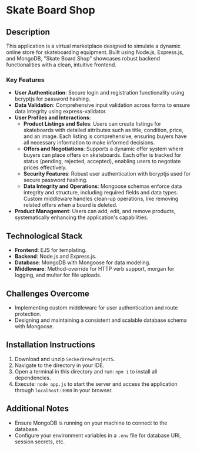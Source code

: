 # Skate Board Shop

## Description
This application is a virtual marketplace designed to simulate a dynamic online store for skateboarding equipment. Built using Node.js, Express.js, and MongoDB, "Skate Board Shop" showcases robust backend functionalities with a clean, intuitive frontend.

### Key Features

- **User Authentication**: Secure login and registration functionality using bcryptjs for password hashing.
- **Data Validation**: Comprehensive input validation across forms to ensure data integrity using express-validator.
- **User Profiles and Interactions**:
  - **Product Listings and Sales**: Users can create listings for skateboards with detailed attributes such as title, condition, price, and an image. Each listing is comprehensive, ensuring buyers have all necessary information to make informed decisions.
  - **Offers and Negotiations**: Supports a dynamic offer system where buyers can place offers on skateboards. Each offer is tracked for status (pending, rejected, accepted), enabling users to negotiate prices effectively.
  - **Security Features**: Robust user authentication with bcryptjs used for secure password hashing.
  - **Data Integrity and Operations**: Mongoose schemas enforce data integrity and structure, including required fields and data types. Custom middleware handles clean-up operations, like removing related offers when a board is deleted.
- **Product Management**: Users can add, edit, and remove products, systematically enhancing the application's capabilities.

## Technological Stack

- **Frontend**: EJS for templating.
- **Backend**: Node.js and Express.js.
- **Database**: MongoDB with Mongoose for data modeling.
- **Middleware**: Method-override for HTTP verb support, morgan for logging, and multer for file uploads.

## Challenges Overcome

- Implementing custom middleware for user authentication and route protection.
- Designing and maintaining a consistent and scalable database schema with Mongoose.

## Installation Instructions

1. Download and unzip `SeckerDrewProject5`.
2. Navigate to the directory in your IDE.
3. Open a terminal in this directory and run: `npm i` to install all dependencies.
4. Execute: `node app.js` to start the server and access the application through `localhost:3000` in your browser.

## Additional Notes

- Ensure MongoDB is running on your machine to connect to the database.
- Configure your environment variables in a `.env` file for database URI, session secrets, etc.
